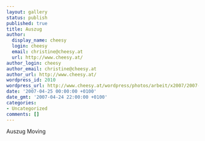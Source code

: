 ```yaml
---
layout: gallery
status: publish
published: true
title: Auszug
author:
  display_name: cheesy
  login: cheesy
  email: christine@cheesy.at
  url: http://www.cheesy.at/
author_login: cheesy
author_email: christine@cheesy.at
author_url: http://www.cheesy.at/
wordpress_id: 2010
wordpress_url: http://www.cheesy.at/wordpress/photos/arbeit/x2007/2007-04-25/
date: '2007-04-25 00:00:00 +0100'
date_gmt: '2007-04-24 22:00:00 +0100'
categories:
- Uncategorized
comments: []
---
```

<!--:de-->Auszug
<!--:--><!--:en-->Moving
<!--:-->
